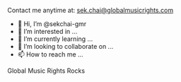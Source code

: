 Contact me anytime at: sek.chai@globalmusicrights.com


- 👋 Hi, I’m @sekchai-gmr
- 👀 I’m interested in ...
- 🌱 I’m currently learning ...
- 💞️ I’m looking to collaborate on ...
- 📫 How to reach me ...

<!---
sekchai-gmr/sekchai-gmr is a ✨ special ✨ repository because its `README.md` (this file) appears on your GitHub profile.
You can click the Preview link to take a look at your changes.
--->
Global Music Rights Rocks
